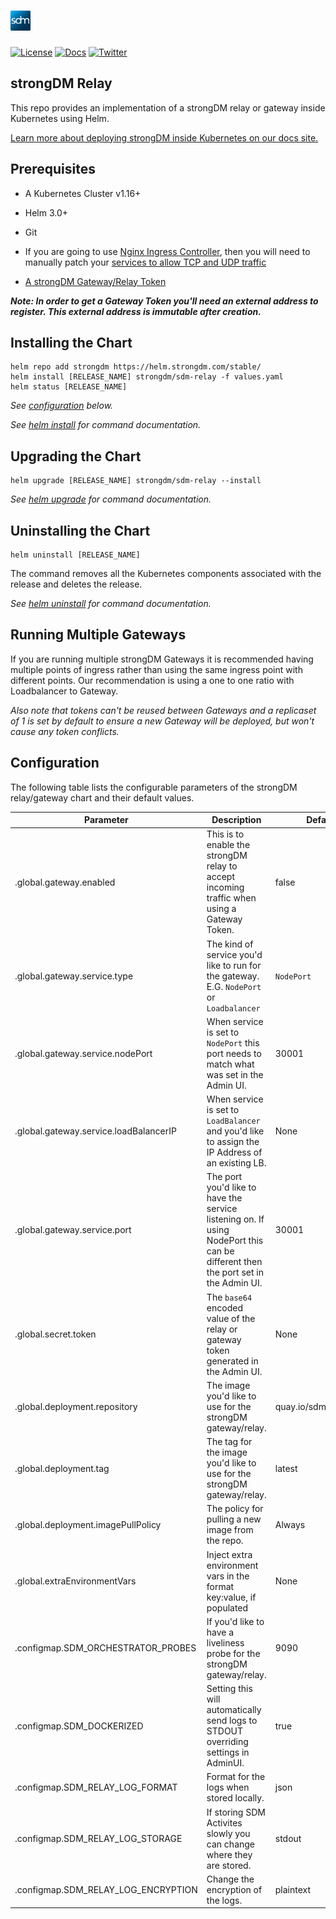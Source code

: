 ﻿# [![strongDM](../../sdm_icon.png)](https://strongdm.com/)

[![License](https://img.shields.io/badge/License-Apache_2.0-blue.svg)](https://opensource.org/licenses/Apache-2.0)
[![Docs](https://img.shields.io/badge/docs-current-brightgreen.svg)](https://strongdm.com/docs)
[![Twitter](https://img.shields.io/twitter/follow/strongdm.svg?style=social)](https://twitter.com/intent/follow?screen_name=strongdm)

## strongDM Relay

This repo provides an implementation of a strongDM relay or gateway inside Kubernetes using Helm.

[Learn more about deploying strongDM inside Kubernetes on our docs site.](https://www.strongdm.com/docs/installation/install-your-gateway/kubernetes-gateways)

## Prerequisites

* A Kubernetes Cluster v1.16+

* Helm 3.0+

* Git

* If you are going to use [Nginx Ingress Controller](https://kubernetes.github.io/ingress-nginx/), then you will need to manually patch your [services to allow TCP and UDP traffic](https://kubernetes.github.io/ingress-nginx/user-guide/exposing-tcp-udp-services/)

* [A strongDM Gateway/Relay Token](https://www.strongdm.com/docs/admin-ui-guide/network/gateways)

_**Note: In order to get a Gateway Token you'll need an external address to register. This external address is immutable after creation.**_

## Installing the Chart

```shell
helm repo add strongdm https://helm.strongdm.com/stable/
helm install [RELEASE_NAME] strongdm/sdm-relay -f values.yaml
helm status [RELEASE_NAME]
```

_See [configuration](#configuration) below._

_See [helm install](https://helm.sh/docs/helm/helm_install/) for command documentation._

## Upgrading the Chart

```shell
helm upgrade [RELEASE_NAME] strongdm/sdm-relay --install
```

_See [helm upgrade](https://helm.sh/docs/helm/helm_upgrade/) for command documentation._

## Uninstalling the Chart

```shell
helm uninstall [RELEASE_NAME]
```

The command removes all the Kubernetes components associated with the release and deletes the release.

_See [helm uninstall](https://helm.sh/docs/helm/helm_uninstall/) for command documentation._

## Running Multiple Gateways

If you are running multiple strongDM Gateways it is recommended having multiple points of ingress rather than using the same ingress point with different points. Our recommendation is using a one to one ratio with Loadbalancer to Gateway.

_Also note that tokens can't be reused between Gateways and a replicaset of 1 is set by default to ensure a new Gateway will be deployed, but won't cause any token conflicts._

## Configuration

The following table lists the configurable parameters of the strongDM relay/gateway chart and their default values.

| Parameter | Description | Default | Required |
| --- | --- | --- | --- |
| .global.gateway.enabled | This is to enable the strongDM relay to accept incoming traffic when using a Gateway Token. | false | &#9744; |
| .global.gateway.service.type | The kind of service you'd like to run for the gateway. E.G. `NodePort` or `Loadbalancer` | `NodePort` | &#9745; |
| .global.gateway.service.nodePort | When service is set to `NodePort` this port needs to match what was set in the Admin UI. | 30001 | &#9744; |
| .global.gateway.service.loadBalancerIP  | When service is set to `LoadBalancer` and you'd like to assign the IP Address of an existing LB. | None | &#9744; |
| .global.gateway.service.port | The port you'd like to have the service listening on. If using NodePort this can be different then the port set in the Admin UI. | 30001 | &#9745; |
| .global.secret.token | The `base64` encoded value of the relay or gateway token generated in the Admin UI. | None | &#9745; |
| .global.deployment.repository | The image you'd like to use for the strongDM gateway/relay. | quay.io/sdmrepo/relay | &#9745; |
| .global.deployment.tag | The tag for the image you'd like to use for the strongDM gateway/relay. | latest | &#9745; |
| .global.deployment.imagePullPolicy | The policy for pulling a new image from the repo. | Always | &#9745; |
| .global.extraEnvironmentVars | Inject extra environment vars in the format key:value, if populated | None | &#9744; |
| .configmap.SDM_ORCHESTRATOR_PROBES | If you'd like to have a liveliness probe for the strongDM gateway/relay. | 9090 | &#9744; |
| .configmap.SDM_DOCKERIZED | Setting this will automatically send logs to STDOUT overriding settings in AdminUI. | true | &#9744; |
| .configmap.SDM_RELAY_LOG_FORMAT | Format for the logs when stored locally. | json | &#9744; |
| .configmap.SDM_RELAY_LOG_STORAGE | If storing SDM Activites slowly you can change where they are stored. | stdout | &#9744; |
| .configmap.SDM_RELAY_LOG_ENCRYPTION | Change the encryption of the logs. | plaintext | &#9744; |
